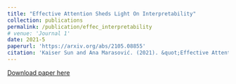```yaml
---
title: "Effective Attention Sheds Light On Interpretability"
collection: publications
permalink: /publication/effec_interpretability
# venue: 'Journal 1'
date: 2021-5
paperurl: 'https://arxiv.org/abs/2105.08855'
citation: 'Kaiser Sun and Ana Marasović. (2021). &quot;Effective Attention Sheds Light On Interpretability&quot; <i>Findings of ACL2021 (Pre-print)'
---
```

<!-- This paper is about the number 1. The number 2 is left for future work. -->

[Download paper here](http://academicpages.github.io/files/paper1.pdf)

<!-- Recommended citation: Kaiser Sun and Ana Marasović. (2021). "Effective Attention Sheds Light On Interpretability" <i>Findings of ACL2021 (Pre-print)</i>. -->